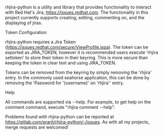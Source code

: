 rhjira-python is a utility and library that provides functionality to interact with Red Hat's Jira, https://issues.redhat.com.  The functionality in this project currently supports creating, editing, commenting on, and the displaying of jiras.

Token Configuration

rhjira-python requires a Jira Token (https://issues.redhat.com/secure/ViewProfile.jspa).  The token can be exported as JIRA_TOKEN, however it is recommended users execute 'rhjira settoken' to store their token in their keyring.  This is more secure than keeping the token in clear text and using JIRA_TOKEN.

Tokens can be removed from the keyring by simply removing the 'rhjira' entry.  In the commonly used seahorse application, this can be done by removing the 'Password for '{username}' on 'rhjira'' entry.

Help

All commands are supported via --help.  For example, to get help on the comment command, execute "rhjira comment --help".

Problems found with rhjira-python can be reported at https://gitlab.com/prarit/rhjira-python/-/issues.  As with all my projects, merge requests are welcomed!
